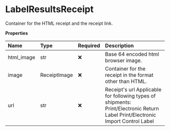 # LabelResultsReceipt

Container for the HTML receipt and the receipt link.

**Properties**

| Name       | Type         | Required | Description                                                                                                                    |
| :--------- | :----------- | :------- | :----------------------------------------------------------------------------------------------------------------------------- |
| html_image | str          | ❌       | Base 64 encoded html browser image.                                                                                            |
| image      | ReceiptImage | ❌       | Container for the receipt in the format other than HTML.                                                                       |
| url        | str          | ❌       | Receipt's url Applicable for following types of shipments: Print/Electronic Return Label Print/Electronic Import Control Label |

<!-- This file was generated by liblab | https://liblab.com/ -->
